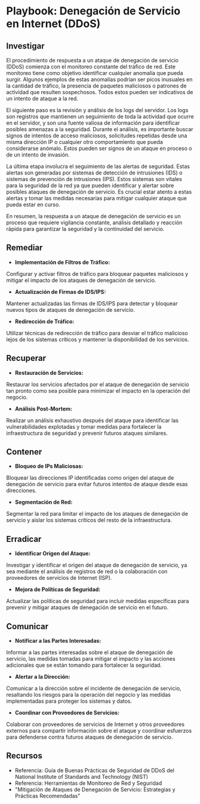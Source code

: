 # Playbook: Denegación de Servicio en Internet (DDoS)

## Investigar

El procedimiento de respuesta a un ataque de denegación de servicio (DDoS) comienza con el monitoreo constante del tráfico de red. Este monitoreo tiene como objetivo identificar cualquier anomalía que pueda surgir. Algunos ejemplos de estas anomalías podrían ser picos inusuales en la cantidad de tráfico, la presencia de paquetes maliciosos o patrones de actividad que resulten sospechosos. Todos estos pueden ser indicativos de un intento de ataque a la red.

El siguiente paso es la revisión y análisis de los logs del servidor. Los logs son registros que mantienen un seguimiento de toda la actividad que ocurre en el servidor, y son una fuente valiosa de información para identificar posibles amenazas a la seguridad. Durante el análisis, es importante buscar signos de intentos de acceso maliciosos, solicitudes repetidas desde una misma dirección IP o cualquier otro comportamiento que pueda considerarse anómalo. Estos pueden ser signos de un ataque en proceso o de un intento de invasión.

La última etapa involucra el seguimiento de las alertas de seguridad. Estas alertas son generadas por sistemas de detección de intrusiones (IDS) o sistemas de prevención de intrusiones (IPS). Estos sistemas son vitales para la seguridad de la red ya que pueden identificar y alertar sobre posibles ataques de denegación de servicio. Es crucial estar atento a estas alertas y tomar las medidas necesarias para mitigar cualquier ataque que pueda estar en curso.

En resumen, la respuesta a un ataque de denegación de servicio es un proceso que requiere vigilancia constante, análisis detallado y reacción rápida para garantizar la seguridad y la continuidad del servicio.

## Remediar

- **Implementación de Filtros de Tráfico:**

Configurar y activar filtros de tráfico para bloquear paquetes maliciosos y mitigar el impacto de los ataques de denegación de servicio.

- **Actualización de Firmas de IDS/IPS:**

Mantener actualizadas las firmas de IDS/IPS para detectar y bloquear nuevos tipos de ataques de denegación de servicio.

- **Redirección de Tráfico:**

Utilizar técnicas de redirección de tráfico para desviar el tráfico malicioso lejos de los sistemas críticos y mantener la disponibilidad de los servicios.

## Recuperar

- **Restauración de Servicios:**

Restaurar los servicios afectados por el ataque de denegación de servicio tan pronto como sea posible para minimizar el impacto en la operación del negocio.

- **Análisis Post-Mortem:**

Realizar un análisis exhaustivo después del ataque para identificar las vulnerabilidades explotadas y tomar medidas para fortalecer la infraestructura de seguridad y prevenir futuros ataques similares.

## Contener

- **Bloqueo de IPs Maliciosas:**

Bloquear las direcciones IP identificadas como origen del ataque de denegación de servicio para evitar futuros intentos de ataque desde esas direcciones.

- **Segmentación de Red:**

Segmentar la red para limitar el impacto de los ataques de denegación de servicio y aislar los sistemas críticos del resto de la infraestructura.

## Erradicar

- **Identificar Origen del Ataque:**

Investigar y identificar el origen del ataque de denegación de servicio, ya sea mediante el análisis de registros de red o la colaboración con proveedores de servicios de Internet (ISP).

- **Mejora de Políticas de Seguridad:**

Actualizar las políticas de seguridad para incluir medidas específicas para prevenir y mitigar ataques de denegación de servicio en el futuro.

## Comunicar

- **Notificar a las Partes Interesadas:**

Informar a las partes interesadas sobre el ataque de denegación de servicio, las medidas tomadas para mitigar el impacto y las acciones adicionales que se están tomando para fortalecer la seguridad.

- **Alertar a la Dirección:**

Comunicar a la dirección sobre el incidente de denegación de servicio, resaltando los riesgos para la operación del negocio y las medidas implementadas para proteger los sistemas y datos.

- **Coordinar con Proveedores de Servicios:**

Colaborar con proveedores de servicios de Internet y otros proveedores externos para compartir información sobre el ataque y coordinar esfuerzos para defenderse contra futuros ataques de denegación de servicio.

## Recursos

- Referencia: Guía de Buenas Prácticas de Seguridad de DDoS del National Institute of Standards and Technology (NIST)
- Referencia: Herramientas de Monitoreo de Red y Seguridad
- "Mitigación de Ataques de Denegación de Servicio: Estrategias y Prácticas Recomendadas"

